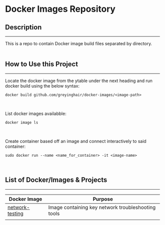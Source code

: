 # Docker Images Repository

## Description
--------------
This is a repo to contain Docker image build files separated by directory. </br>
</br>

## How to Use this Project
--------------------------
Locate the docker image from the ytable under the next heading and run docker build using the below syntax: </br>

    docker build github.com/greyinghair/docker-images/<image-path>

</br>

List docker images availabble: </br>

    docker image ls

</br>

Create container based off an image and connect interactively to said container: </br>

    sudo docker run --name <name_for_container> -it <image-name>

</br>

## List of Docker/Images & Projects
-----------------------------------


| Docker Image | Purpose |
-------------- | ---- |
| [network-testing](./network-testing/README.md) | Image containing key network troubleshooting tools |
|  |  |

